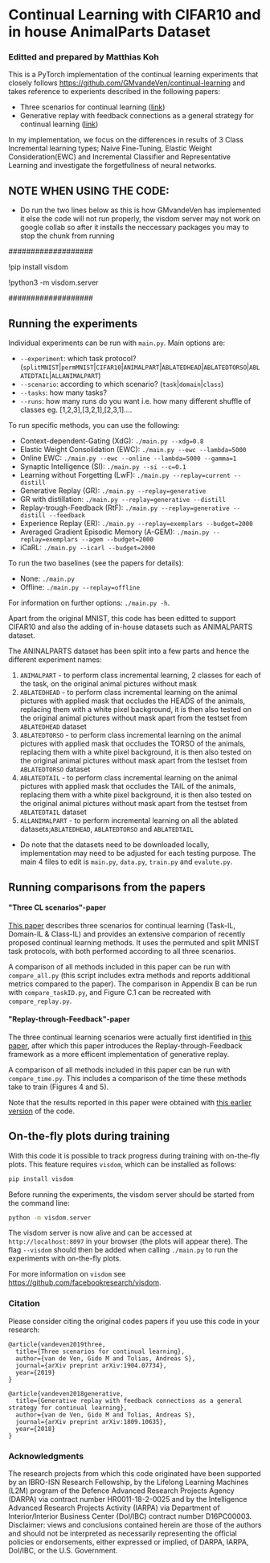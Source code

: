 # Continual Learning with CIFAR10 and in house AnimalParts Dataset
### Editted and prepared by Matthias Koh

This is a PyTorch implementation of the continual learning experiments that closely follows https://github.com/GMvandeVen/continual-learning 
and takes reference to experients described in the following papers:
* Three scenarios for continual learning ([link](https://arxiv.org/abs/1904.07734))
* Generative replay with feedback connections as a general strategy 
for continual learning ([link](https://arxiv.org/abs/1809.10635))

In my implementation, we focus on the differences in results of 3 Class Incremental learning types; Naive Fine-Tuning, Elastic Weight Consideration(EWC) and Incremental Classifier and Representative Learning and investigate the forgetfullness of neural networks.

## NOTE WHEN USING THE CODE:
* Do run the two lines below as this is how GMvandeVen has implemented it else the code will not run properly, the visdom server may not work on google collab so after it installs the neccessary packages you may to stop the chunk from running

###################

!pip install visdom

!python3 -m visdom.server

###################

## Running the experiments
Individual experiments can be run with `main.py`. Main options are:
- `--experiment`: which task protocol? (`splitMNIST`|`permMNIST`|`CIFAR10`|`ANIMALPART`|`ABLATEDHEAD`|`ABLATEDTORSO`|`ABLATEDTAIL`|`ALLANIMALPART`)
- `--scenario`: according to which scenario? (`task`|`domain`|`class`)
- `--tasks`: how many tasks?
- `--runs`: how many runs do you want i.e. how many different shuffle of classes eg. [1,2,3],[3,2,1],[2,3,1]....

To run specific methods, you can use the following:
- Context-dependent-Gating (XdG): `./main.py --xdg=0.8`
- Elastic Weight Consolidation (EWC): `./main.py --ewc --lambda=5000`
- Online EWC:  `./main.py --ewc --online --lambda=5000 --gamma=1`
- Synaptic Intelligence (SI): `./main.py --si --c=0.1`
- Learning without Forgetting (LwF): `./main.py --replay=current --distill`
- Generative Replay (GR): `./main.py --replay=generative`
- GR with distillation: `./main.py --replay=generative --distill`
- Replay-trough-Feedback (RtF): `./main.py --replay=generative --distill --feedback`
- Experience Replay (ER): `./main.py --replay=exemplars --budget=2000`
- Averaged Gradient Episodic Memory (A-GEM): `./main.py --replay=exemplars --agem --budget=2000`
- iCaRL: `./main.py --icarl --budget=2000`

To run the two baselines (see the papers for details):
- None: `./main.py`
- Offline: `./main.py --replay=offline`

For information on further options: `./main.py -h`.

Apart from the original MNIST, this code has been editted to support CIFAR10 and also the adding of in-house datasets such as ANIMALPARTS dataset.

The ANINALPARTS dataset has been split into a few parts and hence the different experiment names:
1. `ANIMALPART` - to perform class incremental learning, 2 classes for each of the task, on the original animal pictures without mask
2. `ABLATEDHEAD` - to perform class incremental learning on the animal pictures with applied mask that occludes the HEADS of the animals, replacing them with a white pixel background, it is then also tested on the original animal pictures without mask apart from the testset from `ABLATEDHEAD` dataset
3. `ABLATEDTORSO` - to perform class incremental learning on the animal pictures with applied mask that occludes the TORSO of the animals, replacing them with a white pixel background, it is then also tested on the original animal pictures without mask apart from the testset from `ABLATEDTORSO` dataset
4. `ABLATEDTAIL` - to perform class incremental learning on the animal pictures with applied mask that occludes the TAIL of the animals, replacing them with a white pixel background, it is then also tested on the original animal pictures without mask apart from the testset from `ABLATEDTAIL` dataset
5. `ALLANIMALPART` - to perform incremental learning on all the ablated datasets;`ABLATEDHEAD`, `ABLATEDTORSO` and `ABLATEDTAIL`
* Do note that the datasets need to be downloaded locally, implementation may need to be adjusted for each testing purpose. The main 4 files to edit is `main.py`, `data.py`, `train.py` and `evalute.py`.

## Running comparisons from the papers
#### "Three CL scenarios"-paper
[This paper](https://arxiv.org/abs/1904.07734) describes three scenarios for continual learning (Task-IL, Domain-IL &
Class-IL) and provides an extensive comparion of recently proposed continual learning methods. It uses the permuted and
split MNIST task protocols, with both performed according to all three scenarios.

A comparison of all methods included in this paper can be run with `compare_all.py` (this script includes extra
methods and reports additional metrics compared to the paper). The comparison in Appendix B can be run with
`compare_taskID.py`, and Figure C.1 can be recreated with `compare_replay.py`.

#### "Replay-through-Feedback"-paper
The three continual learning scenarios were actually first identified in [this paper](https://arxiv.org/abs/1809.10635),
after which this paper introduces the Replay-through-Feedback framework as a more efficent implementation of generative
replay. 

A comparison of all methods included in this paper can be run with
`compare_time.py`. This includes a comparison of the time these methods take to train (Figures 4 and 5).

Note that the results reported in this paper were obtained with
[this earlier version](https://github.com/GMvandeVen/continual-learning/tree/9c0ca78f43c29594b376ca59516031fcdaa5d7ba)
of the code. 


## On-the-fly plots during training
With this code it is possible to track progress during training with on-the-fly plots. This feature requires `visdom`, 
which can be installed as follows:
```bash
pip install visdom
```
Before running the experiments, the visdom server should be started from the command line:
```bash
python -m visdom.server
```
The visdom server is now alive and can be accessed at `http://localhost:8097` in your browser (the plots will appear
there). The flag `--visdom` should then be added when calling `./main.py` to run the experiments with on-the-fly plots.

For more information on `visdom` see <https://github.com/facebookresearch/visdom>.


### Citation
Please consider citing the original codes papers if you use this code in your research:
```
@article{vandeven2019three,
  title={Three scenarios for continual learning},
  author={van de Ven, Gido M and Tolias, Andreas S},
  journal={arXiv preprint arXiv:1904.07734},
  year={2019}
}

@article{vandeven2018generative,
  title={Generative replay with feedback connections as a general strategy for continual learning},
  author={van de Ven, Gido M and Tolias, Andreas S},
  journal={arXiv preprint arXiv:1809.10635},
  year={2018}
}
```

### Acknowledgments
The research projects from which this code originated have been supported by an IBRO-ISN Research Fellowship, by the 
Lifelong Learning Machines (L2M) program of the Defence Advanced Research Projects Agency (DARPA) via contract number 
HR0011-18-2-0025 and by the Intelligence Advanced Research Projects Activity (IARPA) via Department of 
Interior/Interior Business Center (DoI/IBC) contract number D16PC00003. Disclaimer: views and conclusions 
contained herein are those of the authors and should not be interpreted as necessarily representing the official
policies or endorsements, either expressed or implied, of DARPA, IARPA, DoI/IBC, or the U.S. Government.
